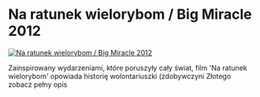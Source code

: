 Na ratunek wielorybom / Big Miracle 2012 
=============
[![Na ratunek wielorybom / Big Miracle 2012 ](http://vidos.pl/images/player.gif)](http://vidos.pl/na-ratunek-wielorybom-big-miracle-2012)

 Zainspirowany wydarzeniami, które poruszyły cały świat, film 'Na ratunek wielorybom' opowiada historię wolontariuszki (zdobywczyni Złotego zobacz pełny opis
